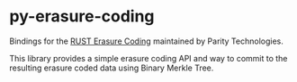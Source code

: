 # py-erasure-coding

Bindings for the [RUST Erasure Coding](https://github.com/paritytech/erasure-coding) maintained by Parity Technologies.

This library provides a simple erasure coding API and way to commit to the resulting erasure coded data using Binary Merkle Tree.
